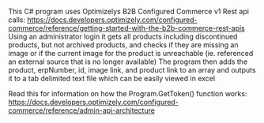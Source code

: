 This C# program uses Optimizelys B2B Configured Commerce v1 Rest api calls: https://docs.developers.optimizely.com/configured-commerce/reference/getting-started-with-the-b2b-commerce-rest-apis
Using an administrator login it gets all products including discontinued products, but not archived products, and checks if they are missing an image
or if the current image for the product is unreachable (ie. referenced an external source that is no longer available)
The program then adds the product, erpNumber, id, image link, and product link to an array and outputs it to a tab delimited text file which can be easily viewed in excel

Read this for information on how the Program.GetToken() function works: https://docs.developers.optimizely.com/configured-commerce/reference/admin-api-architecture
